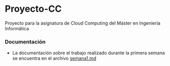 # Proyecto-CC
Proyecto para la asignatura de Cloud Computing del Máster en Ingeniería Informática

### Documentación

* La documentación sobre el trabajo realizado durante la primera semana se encuentra en el archivo [semana1.md](./docs/semana1.md)
